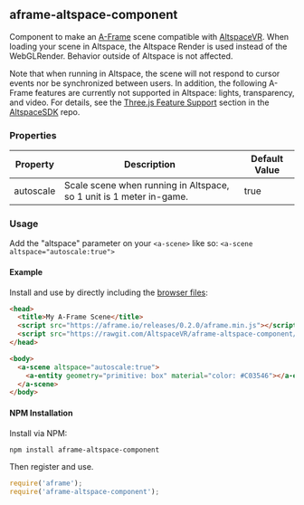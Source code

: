 ## aframe-altspace-component

Component to make an [A-Frame](https://aframe.io) scene compatible with [AltspaceVR](http://altvr.com). When loading your scene in Altspace, the Altspace Render is used instead of the WebGLRender. Behavior outside of Altspace is not affected.  

Note that when running in Altspace, the scene will not respond to cursor events nor be synchronized between users.  In addition, the following A-Frame features are currently not supported in Altspace: lights, transparency, and video.  For details, see the [Three.js Feature Support](http://github.com/AltspaceVR/AltspaceSDK#threejs-feature-support) section in the [AltspaceSDK](http://github.com/AltspaceVR/AltspaceSDK) repo. 

### Properties

| Property  | Description | Default Value |
| --------  | ----------- | ------------- |
| autoscale | Scale scene when running in Altspace, so 1 unit is 1 meter in-game. | true |

### Usage
Add the "altspace" parameter on your `<a-scene>` like so: `<a-scene altspace="autoscale:true">`


#### Example

Install and use by directly including the [browser files](dist):

```html
<head>
  <title>My A-Frame Scene</title>
  <script src="https://aframe.io/releases/0.2.0/aframe.min.js"></script>
  <script src="https://rawgit.com/AltspaceVR/aframe-altspace-component/master/dist/aframe-altspace-component.min.js"></script>
</head>

<body>
  <a-scene altspace="autoscale:true">
    <a-entity geometry="primitive: box" material="color: #C03546"></a-entity>
  </a-scene>
</body>
```

#### NPM Installation

Install via NPM:

```bash
npm install aframe-altspace-component
```

Then register and use.

```js
require('aframe');
require('aframe-altspace-component');
```
